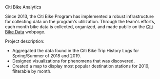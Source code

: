 Citi Bike Analytics

Since 2013, the Citi Bike Program has implemented a robust infrastructure for collecting data on the program's utilization. Through the team's efforts, each month bike data is collected, organized, and made public on the [Citi Bike Data](https://www.citibikenyc.com/system-data) webpage.


Project description:
* Aggregated the data found in the Citi Bike Trip History Logs for Spring/Summer of 2018 and 2019.
* Designed visualizations for phenomena that was discovered. 
* Created a map to display most popular destination stations for 2019, filterable by month.

